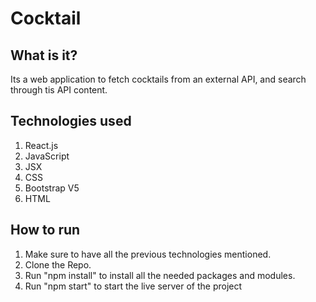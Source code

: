 # Cocktail

## What is it?

Its a web application to fetch cocktails from an external API, and search through tis API content.

## Technologies used

1. React.js
2. JavaScript
3. JSX
4. CSS
5. Bootstrap V5
6. HTML

## How to run

1. Make sure to have all the previous technologies mentioned.
2. Clone the Repo.
3. Run "npm install" to install all the needed packages and modules.
4. Run "npm start" to start the live server of the project
